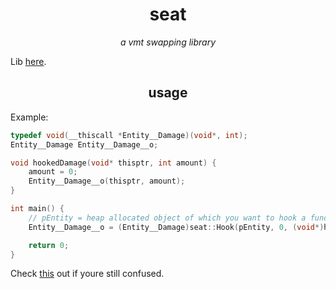<h1 align="center">seat</h1>

<p align="center"><em>a vmt swapping library</em></p>


Lib [here](https://github.com/aglaeaaaa/seat/tree/master/seat/seat).

<h2 align="center">usage</h2>

Example:

```cpp
typedef void(__thiscall *Entity__Damage)(void*, int);
Entity__Damage Entity__Damage__o;

void hookedDamage(void* thisptr, int amount) {
    amount = 0;
    Entity__Damage__o(thisptr, amount);
}

int main() {
    // pEntity = heap allocated object of which you want to hook a function.
    Entity__Damage__o = (Entity__Damage)seat::Hook(pEntity, 0, (void*)hookedDamage);

    return 0;
}
```
Check [this](https://github.com/aglaeaaaa/seat/blob/master/seat/example.cpp) out if youre still confused.
